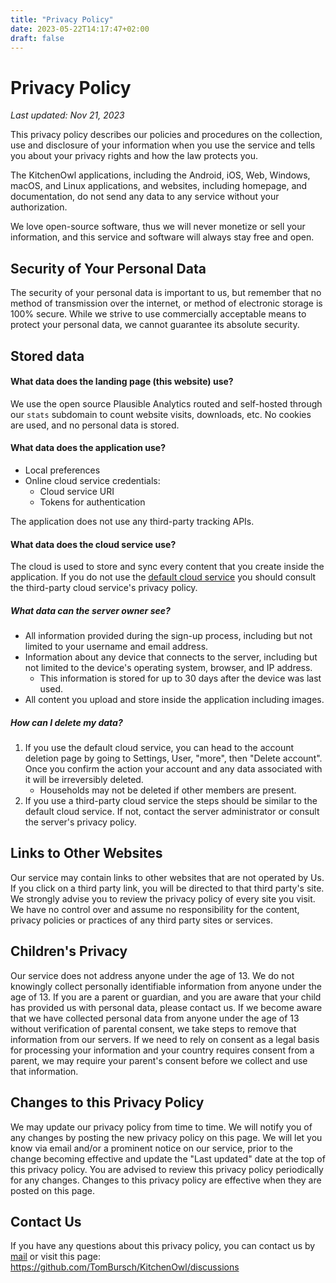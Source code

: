 ```yaml
---
title: "Privacy Policy"
date: 2023-05-22T14:17:47+02:00
draft: false
---
```


# Privacy Policy

_Last updated: Nov 21, 2023_

This privacy policy describes our policies and procedures on the collection, use and disclosure of your information when you use the service and tells you about your privacy rights and how the law protects you.

The KitchenOwl applications, including the Android, iOS, Web, Windows, macOS, and Linux applications, and websites, including homepage, and documentation, do not send any data to any service without your authorization.

We love open-source software, thus we will never monetize or sell your information, and this service and software will always stay free and open.

## Security of Your Personal Data

The security of your personal data is important to us, but remember that no method of transmission over the internet, or method of electronic storage is 100% secure. While we strive to use commercially acceptable means to protect your personal data, we cannot guarantee its absolute security.

## Stored data
#### What data does the landing page (this website) use?
We use the open source Plausible Analytics routed and self-hosted through our `stats` subdomain to count website visits, downloads, etc. No cookies are used, and no personal data is stored.

#### What data does the application use?

- Local preferences
- Online cloud service credentials:
  - Cloud service URI
  - Tokens for authentication

The application does not use any third-party tracking APIs.

#### What data does the cloud service use?

The cloud is used to store and sync every content that you create inside the application. If you do not use the [default cloud service](https://app.kitchenowl.org) you should consult the third-party cloud service's privacy policy.

##### What data can the server owner see?

- All information provided during the sign-up process, including but not limited to your username and email address.
- Information about any device that connects to the server, including but not limited to the device's operating system, browser, and IP address.
  - This information is stored for up to 30 days after the device was last used.
- All content you upload and store inside the application including images.

##### How can I delete my data?

1. If you use the default cloud service, you can head to the account deletion page by going to Settings, User, "more", then "Delete account". Once you confirm the action your account and any data associated with it will be irreversibly deleted.
   - Households may not be deleted if other members are present.
2. If you use a third-party cloud service the steps should be similar to the default cloud service. If not, contact the server administrator or consult the server's privacy policy.

## Links to Other Websites

Our service may contain links to other websites that are not operated by Us. If you click on a third party link, you will be directed to that third party's site.
We strongly advise you to review the privacy policy of every site you visit.
We have no control over and assume no responsibility for the content, privacy policies or practices of any third party sites or services.

## Children's Privacy

Our service does not address anyone under the age of 13. We do not knowingly collect personally identifiable information from anyone under the age of 13.
If you are a parent or guardian, and you are aware that your child has provided us with personal data, please contact us.
If we become aware that we have collected personal data from anyone under the age of 13 without verification of parental consent, we take steps to remove that information from our servers.
If we need to rely on consent as a legal basis for processing your information and your country requires consent from a parent, we may require your parent's consent before we collect and use that information.

## Changes to this Privacy Policy

We may update our privacy policy from time to time. We will notify you of any changes by posting the new privacy policy on this page.
We will let you know via email and/or a prominent notice on our service, prior to the change becoming effective and update the &quot;Last updated&quot; date at the top of this privacy policy.
You are advised to review this privacy policy periodically for any changes. Changes to this privacy policy are effective when they are posted on this page.

## Contact Us

If you have any questions about this privacy policy, you can contact us by [mail](mailto:support@kitchenowl.org) or visit this page: <a href="https://github.com/TomBursch/KitchenOwl/discussions" rel="external nofollow noopener" target="_blank">https://github.com/TomBursch/KitchenOwl/discussions</a>
